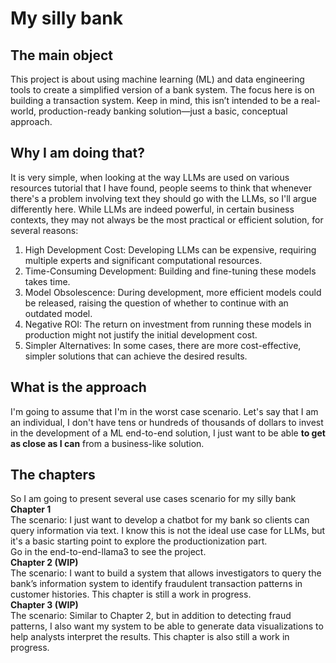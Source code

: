 # My silly bank

## The main object

This project is about using machine learning (ML) and data engineering tools to create a simplified version of a bank system. The focus here is on building a transaction system. Keep in mind, this isn’t intended to be a real-world, production-ready banking solution—just a basic, conceptual approach.

## Why I am doing that?
It is very simple, when looking at the way LLMs are used on various resources tutorial that I have found, people seems to think that whenever there's a problem involving text they should go with the LLMs, so I'll argue differently here. While LLMs are indeed powerful, in certain business contexts, they may not always be the most practical or efficient solution, for several reasons:  

1. High Development Cost: Developing LLMs can be expensive, requiring multiple experts and significant computational resources.
2. Time-Consuming Development: Building and fine-tuning these models takes time.
3. Model Obsolescence: During development, more efficient models could be released, raising the question of whether to continue with an outdated model.
4. Negative ROI: The return on investment from running these models in production might not justify the initial development cost.
5. Simpler Alternatives: In some cases, there are more cost-effective, simpler solutions that can achieve the desired results.

## What is the approach
I'm going to assume that I'm in the worst case scenario. Let's say that I am an individual, I don't have tens or hundreds of thousands of dollars to invest in the development of a ML end-to-end solution, I just want to be able **to get as close as I can** from a business-like solution.


## The chapters
So I am going to present several use cases scenario for my silly bank   
**Chapter 1**  
The scenario: I just want to develop a chatbot for my bank so clients can query information via text. I know this is not the ideal use case for LLMs, but it's a basic starting point to explore the productionization part.  
Go in the end-to-end-llama3 to see the project.   
**Chapter 2 (WIP)**  
The scenario: I want to build a system that allows investigators to query the bank’s information system to identify fraudulent transaction patterns in customer histories. This chapter is still a work in progress.  
**Chapter 3 (WIP)**  
The scenario: Similar to Chapter 2, but in addition to detecting fraud patterns, I also want my system to be able to generate data visualizations to help analysts interpret the results. This chapter is also still a work in progress.